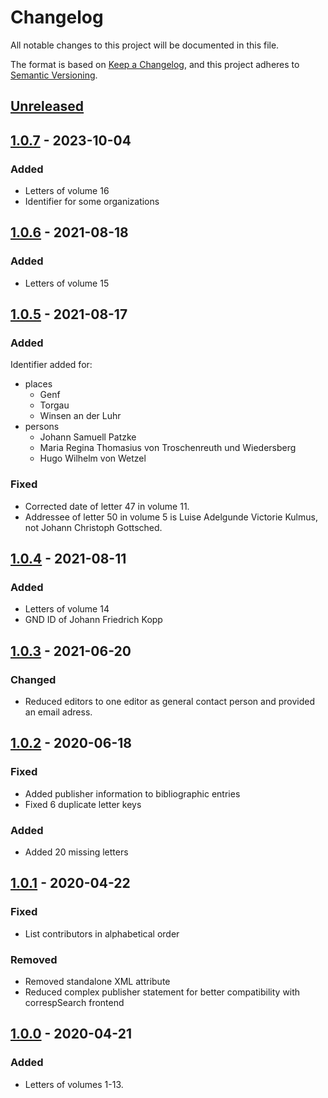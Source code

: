 # Changelog

All notable changes to this project will be documented in this file.

The format is based on [Keep a Changelog](https://keepachangelog.com/en/1.0.0/), and this project adheres to [Semantic Versioning](https://semver.org/spec/v2.0.0.html).

## [Unreleased]

## [1.0.7] - 2023-10-04

### Added

- Letters of volume 16
- Identifier for some organizations

## [1.0.6] - 2021-08-18

### Added

- Letters of volume 15

## [1.0.5] - 2021-08-17

### Added

Identifier added for:

- places
  - Genf
  - Torgau
  - Winsen an der Luhr
- persons
  - Johann Samuell Patzke
  - Maria Regina Thomasius von Troschenreuth und Wiedersberg
  - Hugo Wilhelm von Wetzel

### Fixed

- Corrected date of letter 47 in volume 11.
- Addressee of letter 50 in volume 5 is Luise Adelgunde Victorie Kulmus, not Johann Christoph Gottsched.

## [1.0.4] - 2021-08-11

### Added

- Letters of volume 14
- GND ID of Johann Friedrich Kopp

## [1.0.3] - 2021-06-20

### Changed

- Reduced editors to one editor as general contact person and provided an email adress.

## [1.0.2] - 2020-06-18

### Fixed

- Added publisher information to bibliographic entries
- Fixed 6 duplicate letter keys

### Added

- Added 20 missing letters

## [1.0.1] - 2020-04-22

### Fixed

- List contributors in alphabetical order

### Removed

- Removed standalone XML attribute
- Reduced complex publisher statement for better compatibility with correspSearch frontend

## [1.0.0] - 2020-04-21

### Added

- Letters of volumes 1-13.

[Unreleased]: https://github.com/saw-leipzig/cmif-gottsched/compare/1.0.7...HEAD
[1.0.7]: https://github.com/saw-leipzig/cmif-gottsched/compare/1.0.6...1.0.7
[1.0.6]: https://github.com/saw-leipzig/cmif-gottsched/compare/1.0.5...1.0.6
[1.0.5]: https://github.com/saw-leipzig/cmif-gottsched/compare/1.0.4...1.0.5
[1.0.4]: https://github.com/saw-leipzig/cmif-gottsched/compare/1.0.3...1.0.4
[1.0.3]: https://github.com/saw-leipzig/cmif-gottsched/compare/1.0.2...1.0.3
[1.0.2]: https://github.com/saw-leipzig/cmif-gottsched/compare/1.0.1...1.0.2
[1.0.1]: https://github.com/saw-leipzig/cmif-gottsched/compare/1.0.0...1.0.1
[1.0.0]: https://github.com/saw-leipzig/cmif-gottsched/releases/tag/1.0.0
